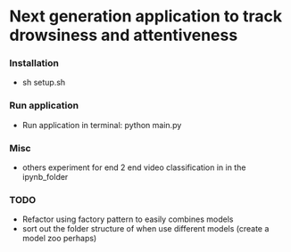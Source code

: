 # Next generation application to track drowsiness and attentiveness

### Installation
* sh setup.sh

### Run application
* Run application in terminal: python main.py

### Misc
* others experiment for end 2 end video classification in in the ipynb_folder

### TODO
* Refactor using factory pattern to easily combines models
* sort out the folder structure of when use different models (create a model zoo perhaps)
